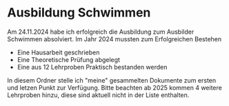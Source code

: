 # Ausbildung Schwimmen

Am 24.11.2024 habe ich erfolgreich die Ausbildung zum Ausbilder Schwimmen absolviert.
Im Jahr 2024 mussten zum Erfolgreichen Bestehen 

- Eine Hausarbeit geschrieben
- Eine Theoretische Prüfung abgelegt
- Eine aus 12 Lehrproben Praktisch bestanden werden

In diesem Ordner stelle ich "meine" gesammelten Dokumente zum ersten und letzen Punkt zur Verfügung. Bitte beachten ab 2025 kommen 4 weitere Lehrproben hinzu, diese sind aktuell nicht in der Liste enthalten.